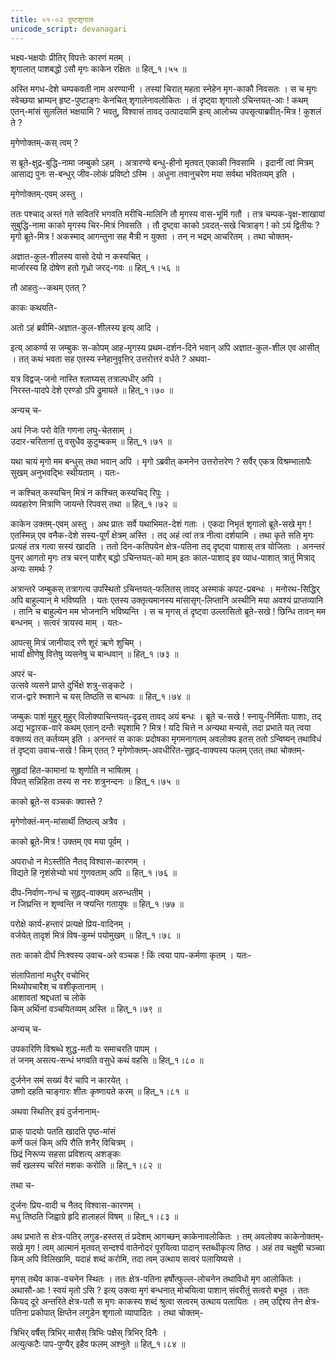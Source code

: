 ```yaml
---
title: ०१-०२ दुष्टशृगालः
unicode_script: devanagari
---
```


भक्ष्य-भक्षयोः प्रीतिर् विपत्तेः कारणं मतम् ।  
शृगालात् पाशबद्धो ऽसौ मृगः काकेन रक्षितः ॥ हित्_१।५५ ॥  

अस्ति मगध-देशे चम्पकवती नाम अरण्यानी । तस्यां चिरात् महता स्नेहेन मृग-काकौ निवसतः । स च मृगः स्वेच्छया भ्राम्यन् हृष्ट-पुष्टाङ्गः केनचित् शृगालेनावलोकितः । तं दृष्ट्वा शृगालो ऽचिन्तयत्-आः ! कथम् एतन्-मांसं सुललितं भक्षयामि ? भवतु, विश्वासं तावद् उत्पादयामि इत्य् आलोच्य उपसृत्याब्रवीत्-मित्र ! कुशलं ते ?  

मृगेणोक्तम्-कस् त्वम् ?  

स ब्रूते-क्षुद्र-बुद्धि-नामा जम्बुको ऽहम् । अत्रारण्ये बन्धु-हीनो मृतवत् एकाकी निवसामि । इदानीं त्वां मित्रम् आसाद्य पुनः स-बन्धुर् जीव-लोकं प्रविष्टो ऽस्मि । अधुना तवानुचरेण मया सर्वथा भवितव्यम् इति ।  

मृगेणोक्तम्-एवम् अस्तु ।  

ततः पश्चाद् अस्तं गते सवितरि भगवति मरीचि-मालिनि तौ मृगस्य वास-भूमिं गतौ । तत्र चम्पक-वृक्ष-शाखायां सुबुद्धि-नामा काको मृगस्य चिर-मित्रं निवसति । तौ दृष्ट्वा काको ऽवदत्-सखे चित्राङ्ग ! को ऽयं द्वितीयः ?
मृगो ब्रूते-मित्र ! अकस्माद् आगन्तुना सह मैत्री न युक्ता । तन् न भद्रम् आचरितम् । तथा चोक्तम्-  

अज्ञात-कुल-शीलस्य वासो देयो न कस्यचित् ।  
मार्जारस्य हि दोषेण हतो गृध्रो जरद्-गवः ॥ हित्_१।५६ ॥  

तौ आहतुः--कथम् एतत् ?  

काकः कथयति-  


<div class="js_include" url="../../upakathAH/01-03_jaradgavanAmagRdhrakathA/"  newLevelForH1="3" includeTitle="true"> </div>


अतो ऽहं ब्रवीमि-अज्ञात-कुल-शीलस्य इत्य् आदि ।  

इत्य् आकर्ण्य स जम्बुकः स-कोपम् आह-मृगस्य प्रथम-दर्शन-दिने भवान् अपि अज्ञात-कुल-शील एव आसीत् । तत् कथं भवता सह एतस्य स्नेहानुवृत्तिर् उत्तरोत्तरं वर्धते ? अथवा-  

यत्र विद्वज्-जनो नास्ति श्लाघ्यस् तत्राल्पधीर् अपि ।  
निरस्त-पादपे देशे एरण्डो ऽपि द्रुमायते ॥ हित्_१।७० ॥  

अन्यच् च-  

अयं निजः परो वेति गणना लघु-चेतसाम् ।  
उदार-चरितानां तु वसुधैव कुटुम्बकम् ॥ हित्_१।७१ ॥  

यथा चायं मृगो मम बन्धुस् तथा भवान् अपि । मृगो ऽब्रवीत् कमनेन उत्तरोत्तरेण ? सर्वैर् एकत्र विश्रम्भालापैः सुखम् अनुभवद्भिः स्थीयताम् । यतः-  

न कश्चित् कस्यचिन् मित्रं न कश्चित् कस्यचिद् रिपुः ।  
व्यवहारेण मित्राणि जायन्ते रिपवस् तथा ॥ हित्_१।७२ ॥  

काकेन उक्तम्-एवम् अस्तु । अथ प्रातः सर्वे यथाभिमत-देशं गताः । एकदा निभृतं शृगालो ब्रूते-सखे मृग ! एतस्मिन्न् एव वनैक-देशे सस्य-पूर्णं क्षेत्रम् अस्ति । तद् अहं त्वां तत्र नीत्वा दर्शयामि । तथा कृते सति मृगः प्रत्यहं तत्र गत्वा सस्यं खादति । ततो दिन-कतिपयेन क्षेत्र-पतिना तद् दृष्ट्वा पाशास् तत्र योजिताः । अनन्तरं पुनर् आगतो मृगः तत्र चरन् पाशैर् बद्धो ऽचिन्तयत्-को माम् इतः काल-पाशाद् इव व्याध-पाशात् त्रातुं मित्राद् अन्यः समर्थः ?  

अत्रान्तरे जम्बुकस् तत्रागत्य उपस्थितो ऽचिन्तयत्-फलितस् तावद् अस्माकं कपट-प्रबन्धः । मनोरथ-सिद्धिर् अपि बाहुल्यान् मे भविष्यति । यतः एतस्य उक्तृत्यमानस्य मांसासृग्-लिप्तानि अस्थीनि मया अवश्यं प्राप्तव्यानि । तानि च बाहुल्येन मम भोजनानि भविष्यन्ति । स च मृगस् तं दृष्ट्वा उल्लासितो ब्रूते-सखे ! छिन्धि तावन् मम बन्धनम् । सत्वरं त्रायस्व माम् । यतः-  

आपत्सु मित्रं जानीयाद् रणे शूरं ऋणे शुचिम् ।  
भार्यां क्षीणेषु वित्तेषु व्यसनेषु च बान्धवान् ॥ हित्_१।७३ ॥  

अपरं च-  
उत्सवे व्यसने प्राप्ते दुर्भिक्षे शत्रु-सङ्कटे ।  
राज-द्वारे श्मशाने च यस् तिष्ठति स बान्धवः ॥ हित्_१।७४ ॥  

जम्बुकः पाशं मुहुर् मुहुर् विलोक्याचिन्तयत्-दृढस् तावद् अयं बन्धः । ब्रूते च-सखे ! स्नायु-निर्मिताः पाशाः, तद् अद्य भट्टारक-वारे कथम् एतान् दन्तैः स्पृशामि ? मित्र ! यदि चित्ते न अन्यथा मन्यसे, तदा प्रभाते यत् त्वया वक्तव्यं तत् कर्तव्यम् इति । अनन्तरं स काकः प्रदोषका मृगमनागतम् अवलोक्य इतस् ततो ऽन्विष्यन् तथाविधं तं दृष्ट्वा उवाच-सखे ! किम् एतत् ? मृगेणोक्तम्-अवधीरित-सुहृद्-वाक्यस्य फलम् एतत् तथा चोक्तम्-  

सुहृदां हित-कामानां यः शृणोति न भाषितम् ।  
विपत् सन्निहिता तस्य स नरः शत्रुनन्दनः ॥ हित्_१।७५ ॥  

काको ब्रूते-स वञ्चकः क्वास्ते ?  

मृगेणोक्तं-मन्-मांसार्थी तिष्ठत्य् अत्रैव ।  

काको ब्रूते-मित्र ! उक्तम् एव मया पूर्वम् ।  

अपराधो न मेऽस्तीति नैतद् विश्वास-कारणम् ।  
विद्यते हि नृशंसेभ्यो भयं गुणवताम् अपि ॥ हित्_१।७६ ॥  

दीप-निर्वाण-गन्धं च सुहृद्-वाक्यम् अरुन्धतीम् ।  
न जिघ्रन्ति न शृण्वन्ति न प्श्यन्ति गतायुषः ॥ हित्_१।७७ ॥  

परोक्षे कार्य-हन्तारं प्रत्यक्षे प्रिय-वादिनम् ।  
वर्जयेत् तादृशं मित्रं विष-कुम्भं पयोमुखम् ॥ हित्_१।७८ ॥  

ततः काको दीर्घं निःश्वस्य उवाच-अरे वञ्चक ! किं त्वया पाप-कर्मणा कृतम् । यतः-  

संलापितानां मधुरैर् वचोभिर्  
मिथ्योपचारैश् च वशीकृतानाम् ।  
आशावतां श्रद्दधतां च लोके  
किम् अर्थिनां वञ्चयितव्यम् अस्ति ॥ हित्_१।७९ ॥  

अन्यच् च-  

उपकारिणि विश्रब्धे शुद्ध-मतौ यः समाचरति पापम् ।  
तं जनम् असत्य-सन्धं भगवति वसुधे कथं वहसि ॥ हित्_१।८० ॥  

दुर्जनेन समं सख्यं वैरं चापि न कारयेत् ।  
उष्णो दहति चाङ्गारः शीतः कृष्णायते करम् ॥ हित्_१।८१ ॥  

अथवा स्थितिर् इयं दुर्जनानाम्-  

प्राक् पादयोः पतति खादति पृष्ठ-मांसं  
कर्णे फलं किम् अपि रौति शनैर् विचित्रम् ।  
छिद्रं निरूप्य सहसा प्रविशत्य् अशङ्कः  
सर्वं खलस्य चरितं मशकः करोति ॥ हित्_१।८२ ॥  

तथा च-  

दुर्जनः प्रिय-वादी च नैतद् विश्वास-कारणम् ।  
मधु तिष्ठति जिह्वाग्रे हृदि हालाहलं विषम् ॥ हित्_१।८३ ॥  

अथ प्रभाते स क्षेत्र-पतिर् लगुड-हस्तस् तं प्रदेशम् आगच्छन् काकेनावलोकितः । तम् अवलोक्य काकेनोक्तम्-सखे मृग ! त्वम् आत्मानं मृतवत् सन्दर्श्य वातेनोदरं पूरयित्वा पादान् स्तब्धीकृत्य तिष्ठ । अहं तव चक्षुषी चञ्च्वा किम् अपि विलिखामि, यदाहं शब्दं करोमि, तदा त्वम् उत्थाय सत्वरं पलायिष्यसे ।  

मृगस् तथैव काक-वचनेन स्थितः । ततः क्षेत्र-पतिना हर्षोत्फुल्ल-लोचनेन तथाविधो मृग आलोकितः । अथासौ-आः ! स्वयं मृतो ऽसि ? इत्य् उक्त्वा मृगं बन्धनात् मोचयित्वा पाशान् संवरीतुं सत्वरो बभूव । ततः कियद् दूरे अन्तरिते क्षेत्र-पतौ स मृगः काकस्य शब्दं श्रुत्वा सत्वरम् उत्थाय पलायितः । तम् उद्दिश्य तेन क्षेत्र-पतिना प्रकोपात् क्षिप्तेन लगुडेन शृगालो व्यापादितः । तथा चोक्तम्-  

त्रिभिर् वर्षैस् त्रिभिर् मासैस् त्रिभिः पक्षैस् त्रिभिर् दिनैः ।  
अत्युत्कटैः पाप-पुण्यैर् इहैव फलम् अश्नुते ॥ हित्_१।८४ ॥  
